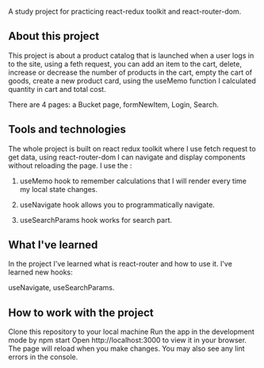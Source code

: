 A study project for practicing react-redux toolkit and react-router-dom.

## About this project

This project is about a product catalog that is launched when a user logs in to the site, using a feth request, you can add an item to the cart, delete, increase or decrease the number of products in the cart, empty the cart of goods, create a new product card, using the useMemo function I calculated quantity in cart and total cost.

There are 4 pages: a Bucket page, formNewItem, Login, Search.


## Tools and technologies

The whole project is built on react redux toolkit where I use fetch request to get data, using react-router-dom I can navigate and display components without reloading the page.
I use the :
1. useMemo hook to remember calculations that I will render every time my local state changes.

2. useNavigate hook allows you to programmatically navigate.

3. useSearchParams hook works for search part.

## What I've learned

In the project I've learned what is react-router and how to use it. I've learned new hooks:

useNavigate,
useSearchParams.

## How to work with the project

Clone this repository to your local machine Run the app in the development mode by npm start Open http://localhost:3000 to view it in your browser. The page will reload when you make changes. You may also see any lint errors in the console.